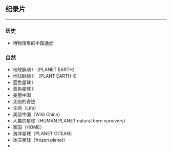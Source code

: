 ## 纪录片
---
### 历史
- 博物馆里的中国通史
### 自然
- 地球脉动 I （PLANET EARTH）
- 地球脉动 II （PLANT EARTH II）
- 蓝色星球 I
- 蓝色星球 II
- 美丽中国
- 太阳的奇迹
- 生命（Life）
- 美丽中国（Wild China）
- 人类的星球（HUMAN PLANET natural born survivors）
- 家园（HOME）
- 海洋星球（PLANET OCEAN）
- 冰冻星球（frozen planet）
- 